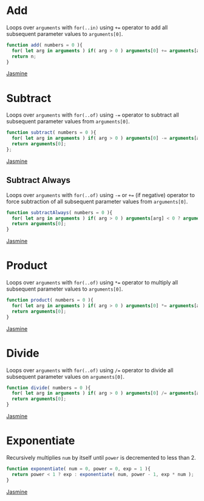 # Add

Loops over `arguments` with `for(..in)` using `+=` operator to add all subsequent parameter values to `arguments[0]`.

```js
function add( numbers = 0 ){
  for( let arg in arguments ) if( arg > 0 ) arguments[0] += arguments[arg];
  return n;
}
```

[Jasmine](../../testing/MathOperation.html)

# Subtract

Loops over `arguments` with `for(..of)` using `-=` operator to subtract all subsequent parameter values from `arguments[0]`.

```js
function subtract( numbers = 0 ){
  for( let arg in arguments ) if( arg > 0 ) arguments[0] -= arguments[arg];
  return arguments[0];
};
```

[Jasmine](../../testing/MathOperation.html)

## Subtract Always

Loops over `arguments` with `for(..of)` using `-=` or `+=` (if negative) operator to force subtraction of all subsequent parameter values from `arguments[0]`.


```js
function subtractAlways( numbers = 0 ){
  for( let arg in arguments ) if( arg > 0 ) arguments[arg] < 0 ? arguments[0] += arguments[arg] : arguments[0] -= arguments[arg];
  return arguments[0];
}
```

[Jasmine](../../testing/MathOperation.html)

# Product

Loops over `arguments` with `for(..of)` using `*=` operator to multiply all subsequent parameter values to `arguments[0]`.

```js
function product( numbers = 0 ){
  for( let arg in arguments ) if( arg > 0 ) arguments[0] *= arguments[arg];
  return arguments[0];
}
```

[Jasmine](../../testing/MathOperation.html)


# Divide

Loops over `arguments` with `for(..of)` using `/=` operator to divide all subsequent parameter values on `arguments[0]`.

```js
function divide( numbers = 0 ){
  for( let arg in arguments ) if( arg > 0 ) arguments[0] /= arguments[arg];
  return arguments[0];
}
```

[Jasmine](../../testing/MathOperation.html)

# Exponentiate

Recursively multiplies `num` by itself until `power` is decremented to less than 2.

```js
function exponentiate( num = 0, power = 0, exp = 1 ){
  return power < 1 ? exp : exponentiate( num, power - 1, exp * num );
}
```

[Jasmine](../../testing/MathOperation.html)
